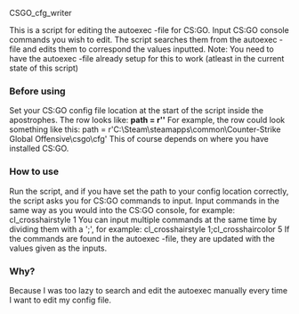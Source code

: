 CSGO_cfg_writer

This is a script for editing the autoexec -file for CS:GO. 
Input CS:GO console commands you wish to edit. The script searches them from the autoexec -file and edits them to correspond the values inputted. 
Note: You need to have the autoexec -file already setup for this to work (atleast in the current state of this script)

### Before using
Set your CS:GO config file location at the start of the script inside the apostrophes. The row looks like: **path = r''** 
For example, the row could look something like this: path = r'C:\Steam\steamapps\common\Counter-Strike Global Offensive\csgo\cfg'
This of course depends on where you have installed CS:GO.

### How to use
Run the script, and if you have set the path to your config location correctly, the script asks you for CS:GO commands to input.
Input commands in the same way as you would into the CS:GO console, for example: cl_crosshairstyle 1
You can input multiple commands at the same time by dividing them with a ';', for example: cl_crosshairstyle 1;cl_crosshaircolor 5
If the commands are found in the autoexec -file, they are updated with the values given as the inputs.

### Why?
Because I was too lazy to search and edit the autoexec manually every time I want to edit my config file.
